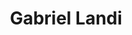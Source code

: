 ---
# Display name
title: Gabriel Landi
weight: 55

# Is this the primary user of the site?
superuser: false

role: Chair

# Organizations/Affiliations
organizations:
  - name: University of Rochester

social:
  - icon: globe
    icon_pack: fas
    link: 'https://www.pas.rochester.edu/~gtlandi/'
  - icon: envelope
    icon_pack: fas
    link: 'mailto:glandi@ur.rochester.edu'
  # - icon: twitter
  #   icon_pack: fab
  #   link: https://twitter.com/nicoleyh11
  - icon: google-scholar
    icon_pack: ai
    link: https://scholar.google.com/citations?user=zdtouBUAAAAJ&hl=en
  # - icon: github
  #   icon_pack: fab
  #   link: https://github.com/gcushen

# Organizational groups that you belong to (for People widget)
#   Set this to `[]` or comment out if you are not using People widget.
user_groups:
  - Speakers
  - Program Committee
---